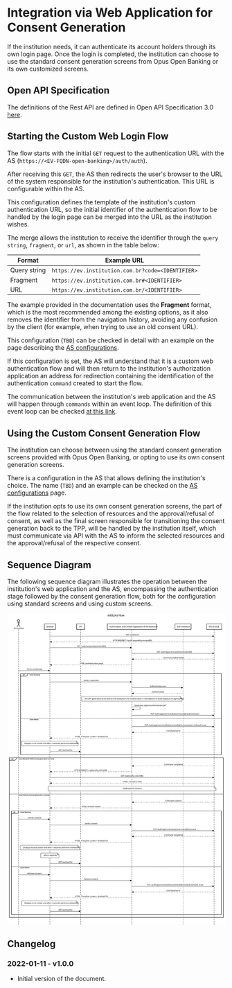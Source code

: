 # Integration via Web Application for Consent Generation

If the institution needs, it can authenticate its account holders through
its own login page. Once the login is completed, the institution can
choose to use the standard consent generation screens from Opus Open
Banking or its own customized screens.

## Open API Specification

The definitions of the Rest API are defined in Open API Specification 3.0 [here](../oas-webapp2as.yaml).

## Starting the Custom Web Login Flow

The flow starts with the initial `GET` request to the authentication URL with the AS (`https://<EV-FQDN-open-banking>/auth/auth`).

After receiving this `GET`, the AS then redirects the user's browser to the
URL of the system responsible for the institution's authentication. This URL is
configurable within the AS.

This configuration defines the template of the institution's custom authentication
URL, so the initial identifier of the authentication flow to be handled by the login page can be
merged into the URL as the institution wishes.

The merge allows the institution to receive the identifier through the `query string`,
`fragment`, or `url`, as shown in the table below:

| Format       | Example URL                                             |
| ------------ | ------------------------------------------------------- |
| Query string | `https://ev.institution.com.br?code=<IDENTIFIER>`       |
| Fragment     | `https://ev.institution.com.br#<IDENTIFIER>`            |
| URL          | `https://ev.institution.com.br/<IDENTIFIER>`            |

The example provided in the documentation uses the **Fragment** format, which is the most
recommended among the existing options, as it also removes the identifier
from the navigation history, avoiding any confusion by the client (for
example, when trying to use an old consent URL).

This configuration (`TBD`) can be checked in detail with an example on the page describing the [AS configurations](../deploy/oob-authorization-server/readme.md).

If this configuration is set, the AS will understand that it is a custom web
authentication flow and will then return to the institution's authorization application
an address for redirection containing the identification of the authentication `command` created to start the flow.

The communication between the institution's web application and the AS will happen through
`commands` within an event loop. The definition of this event loop
can be checked [at this link](../loop-comandos.md).

## Using the Custom Consent Generation Flow

The institution can choose between using the standard consent generation
screens provided with Opus Open Banking, or opting to use its
own consent generation screens.

There is a configuration in the AS that allows defining the institution's choice.
The name (`TBD`) and an example can be checked on the [AS configurations](../deploy/oob-authorization-server/readme.md) page.

If the institution opts to use its own consent generation screens,
the part of the flow related to the selection of resources and the approval/refusal of
consent, as well as the final screen responsible for transitioning the
consent generation back to the TPP, will be handled by the institution itself, which must communicate via API with the AS to inform the selected resources and the approval/refusal of the respective consent.

## Sequence Diagram

The following sequence diagram illustrates the operation between the institution's web application and the AS, encompassing the authentication stage followed by the consent generation flow, both for the configuration using standard screens and using custom screens.

![Sequence Diagram](images/sequencia-web2as.svg)

## Changelog

### 2022-01-11 - v1.0.0

- Initial version of the document.
